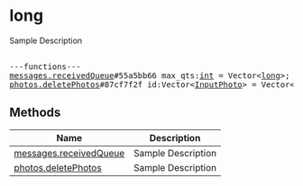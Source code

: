 # long

Sample Description

<pre>

---functions---
<a href="../method/messages.receivedQueue.md">messages.receivedQueue</a>#55a5bb66 max_qts:<a href="../type/int.md">int</a> = Vector&lt;<a href="../type/long.md">long</a>&gt;;
<a href="../method/photos.deletePhotos.md">photos.deletePhotos</a>#87cf7f2f id:Vector&lt;<a href="../type/InputPhoto.md">InputPhoto</a>&gt; = Vector&lt;<a href="../type/long.md">long</a>&gt;;
</pre>


## Methods

| Name | Description |
|------|-------------|
| [messages.receivedQueue](../method/messages.receivedQueue.md) | Sample Description |
| [photos.deletePhotos](../method/photos.deletePhotos.md) | Sample Description |

